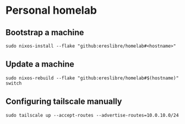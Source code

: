 # Personal homelab

## Bootstrap a machine

```
sudo nixos-install --flake "github:ereslibre/homelab#<hostname>"
```

## Update a machine

```
sudo nixos-rebuild --flake "github:ereslibre/homelab#$(hostname)" switch
```

## Configuring tailscale manually

```
sudo tailscale up --accept-routes --advertise-routes=10.0.10.0/24
```
